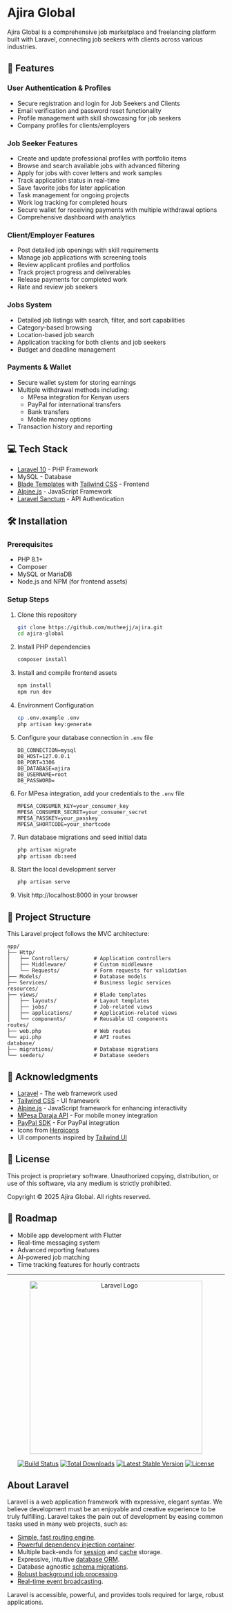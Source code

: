 # Ajira Global 

Ajira Global is a comprehensive job marketplace and freelancing platform built with Laravel, connecting job seekers with clients across various industries.

## 🚀 Features

### User Authentication & Profiles
- Secure registration and login for Job Seekers and Clients
- Email verification and password reset functionality
- Profile management with skill showcasing for job seekers
- Company profiles for clients/employers

### Job Seeker Features
- Create and update professional profiles with portfolio items
- Browse and search available jobs with advanced filtering
- Apply for jobs with cover letters and work samples
- Track application status in real-time
- Save favorite jobs for later application
- Task management for ongoing projects
- Work log tracking for completed hours
- Secure wallet for receiving payments with multiple withdrawal options
- Comprehensive dashboard with analytics

### Client/Employer Features
- Post detailed job openings with skill requirements
- Manage job applications with screening tools
- Review applicant profiles and portfolios
- Track project progress and deliverables
- Release payments for completed work
- Rate and review job seekers

### Jobs System
- Detailed job listings with search, filter, and sort capabilities
- Category-based browsing
- Location-based job search
- Application tracking for both clients and job seekers
- Budget and deadline management

### Payments & Wallet
- Secure wallet system for storing earnings
- Multiple withdrawal methods including:
  - MPesa integration for Kenyan users
  - PayPal for international transfers
  - Bank transfers
  - Mobile money options
- Transaction history and reporting

## 💻 Tech Stack
- [Laravel 10](https://laravel.com/) - PHP Framework
- MySQL - Database
- [Blade Templates](https://laravel.com/docs/10.x/blade) with [Tailwind CSS](https://tailwindcss.com/) - Frontend
- [Alpine.js](https://alpinejs.dev/) - JavaScript Framework
- [Laravel Sanctum](https://laravel.com/docs/10.x/sanctum) - API Authentication

## 🛠️ Installation

### Prerequisites
- PHP 8.1+
- Composer
- MySQL or MariaDB
- Node.js and NPM (for frontend assets)

### Setup Steps
1. Clone this repository
   ```bash
   git clone https://github.com/mutheejj/ajira.git
   cd ajira-global
   ```

2. Install PHP dependencies
   ```bash
   composer install
   ```

3. Install and compile frontend assets
   ```bash
   npm install
   npm run dev
   ```

4. Environment Configuration
   ```bash
   cp .env.example .env
   php artisan key:generate
   ```

5. Configure your database connection in `.env` file
   ```
   DB_CONNECTION=mysql
   DB_HOST=127.0.0.1
   DB_PORT=3306
   DB_DATABASE=ajira
   DB_USERNAME=root
   DB_PASSWORD=
   ```

6. For MPesa integration, add your credentials to the `.env` file
   ```
   MPESA_CONSUMER_KEY=your_consumer_key
   MPESA_CONSUMER_SECRET=your_consumer_secret
   MPESA_PASSKEY=your_passkey
   MPESA_SHORTCODE=your_shortcode
   ```

7. Run database migrations and seed initial data
   ```bash
   php artisan migrate
   php artisan db:seed
   ```

8. Start the local development server
   ```bash
   php artisan serve
   ```

9. Visit http://localhost:8000 in your browser

## 🧱 Project Structure

This Laravel project follows the MVC architecture:

```
app/
├── Http/
│   ├── Controllers/        # Application controllers
│   ├── Middleware/         # Custom middleware
│   └── Requests/           # Form requests for validation
├── Models/                 # Database models
├── Services/               # Business logic services
resources/
├── views/                  # Blade templates
│   ├── layouts/            # Layout templates
│   ├── jobs/               # Job-related views
│   ├── applications/       # Application-related views
│   └── components/         # Reusable UI components
routes/
├── web.php                 # Web routes
└── api.php                 # API routes
database/
├── migrations/             # Database migrations
└── seeders/                # Database seeders
```

## 🤝 Acknowledgments

- [Laravel](https://laravel.com/) - The web framework used
- [Tailwind CSS](https://tailwindcss.com/) - UI framework
- [Alpine.js](https://alpinejs.dev/) - JavaScript framework for enhancing interactivity
- [MPesa Daraja API](https://developer.safaricom.co.ke/) - For mobile money integration
- [PayPal SDK](https://developer.paypal.com/) - For PayPal integration
- Icons from [Heroicons](https://heroicons.com/)
- UI components inspired by [Tailwind UI](https://tailwindui.com/)

## 📝 License

This project is proprietary software. Unauthorized copying, distribution, or use of this software, via any medium is strictly prohibited.

Copyright © 2025 Ajira Global. All rights reserved.

## 🔮 Roadmap

- Mobile app development with Flutter
- Real-time messaging system
- Advanced reporting features
- AI-powered job matching
- Time tracking features for hourly contracts

---

<p align="center"><a href="https://laravel.com" target="_blank"><img src="https://raw.githubusercontent.com/laravel/art/master/logo-lockup/5%20SVG/2%20CMYK/1%20Full%20Color/laravel-logolockup-cmyk-red.svg" width="400" alt="Laravel Logo"></a></p>

<p align="center">
<a href="https://github.com/laravel/framework/actions"><img src="https://github.com/laravel/framework/workflows/tests/badge.svg" alt="Build Status"></a>
<a href="https://packagist.org/packages/laravel/framework"><img src="https://img.shields.io/packagist/dt/laravel/framework" alt="Total Downloads"></a>
<a href="https://packagist.org/packages/laravel/framework"><img src="https://img.shields.io/packagist/v/laravel/framework" alt="Latest Stable Version"></a>
<a href="https://packagist.org/packages/laravel/framework"><img src="https://img.shields.io/packagist/l/laravel/framework" alt="License"></a>
</p>

## About Laravel

Laravel is a web application framework with expressive, elegant syntax. We believe development must be an enjoyable and creative experience to be truly fulfilling. Laravel takes the pain out of development by easing common tasks used in many web projects, such as:

- [Simple, fast routing engine](https://laravel.com/docs/routing).
- [Powerful dependency injection container](https://laravel.com/docs/container).
- Multiple back-ends for [session](https://laravel.com/docs/session) and [cache](https://laravel.com/docs/cache) storage.
- Expressive, intuitive [database ORM](https://laravel.com/docs/eloquent).
- Database agnostic [schema migrations](https://laravel.com/docs/migrations).
- [Robust background job processing](https://laravel.com/docs/queues).
- [Real-time event broadcasting](https://laravel.com/docs/broadcasting).

Laravel is accessible, powerful, and provides tools required for large, robust applications.